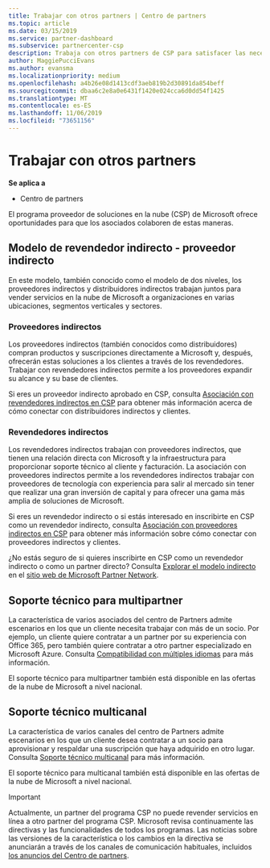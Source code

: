 ```yaml
---
title: Trabajar con otros partners | Centro de partners
ms.topic: article
ms.date: 03/15/2019
ms.service: partner-dashboard
ms.subservice: partnercenter-csp
description: Trabaja con otros partners de CSP para satisfacer las necesidades de los clientes que compartes.
author: MaggiePucciEvans
ms.author: evansma
ms.localizationpriority: medium
ms.openlocfilehash: a4b26e08d1413cdf3aeb819b2d30891da854beff
ms.sourcegitcommit: dbaa6c2e8a0e6431f1420e024cca6d0dd54f1425
ms.translationtype: MT
ms.contentlocale: es-ES
ms.lasthandoff: 11/06/2019
ms.locfileid: "73651156"
---
```

# <a name="work-with-other-partners"></a>Trabajar con otros partners

**Se aplica a**

-  Centro de partners

El programa proveedor de soluciones en la nube (CSP) de Microsoft ofrece oportunidades para que los asociados colaboren de estas maneras.

## <a name="indirect-provider-indirect-reseller-model"></a>Modelo de revendedor indirecto - proveedor indirecto

En este modelo, también conocido como el modelo de dos niveles, los proveedores indirectos y distribuidores indirectos trabajan juntos para vender servicios en la nube de Microsoft a organizaciones en varias ubicaciones, segmentos verticales y sectores. 

### <a name="indirect-providers"></a>Proveedores indirectos

Los proveedores indirectos (también conocidos como distribuidores) compran productos y suscripciones directamente a Microsoft y, después, ofrecerán estas soluciones a los clientes a través de los revendedores. Trabajar con revendedores indirectos permite a los proveedores expandir su alcance y su base de clientes. 

Si eres un proveedor indirecto aprobado en CSP, consulta [Asociación con revendedores indirectos en CSP](indirect-provider-tasks-in-partner-center.md) para obtener más información acerca de cómo conectar con distribuidores indirectos y clientes. 

### <a name="indirect-resellers"></a>Revendedores indirectos 

Los revendedores indirectos trabajan con proveedores indirectos, que tienen una relación directa con Microsoft y la infraestructura para proporcionar soporte técnico al cliente y facturación. La asociación con proveedores indirectos permite a los revendedores indirectos trabajar con proveedores de tecnología con experiencia para salir al mercado sin tener que realizar una gran inversión de capital y para ofrecer una gama más amplia de soluciones de Microsoft. 

Si eres un revendedor indirecto o si estás interesado en inscribirte en CSP como un revendedor indirecto, consulta [Asociación con proveedores indirectos en CSP](indirect-reseller-tasks-in-partner-center.md) para obtener más información sobre cómo conectar con proveedores indirectos y clientes.

¿No estás seguro de si quieres inscribirte en CSP como un revendedor indirecto o como un partner directo? Consulta [Explorar el modelo indirecto](https://partner.microsoft.com/cloud-solution-provider/indirect) en el [sitio web de Microsoft Partner Network](https://partner.microsoft.com).   

## <a name="multi-partner-support"></a>Soporte técnico para multipartner

La característica de varios asociados del centro de Partners admite escenarios en los que un cliente necesita trabajar con más de un socio. Por ejemplo, un cliente quiere contratar a un partner por su experiencia con Office 365, pero también quiere contratar a otro partner especializado en Microsoft Azure. Consulta [Compatibilidad con múltiples idiomas](multipartner.md) para más información.

El soporte técnico para multipartner también está disponible en las ofertas de la nube de Microsoft a nivel nacional. 

## <a name="multi-channel-support"></a>Soporte técnico multicanal

La característica de varios canales del centro de Partners admite escenarios en los que un cliente desea contratar a un socio para aprovisionar y respaldar una suscripción que haya adquirido en otro lugar. Consulta [Soporte técnico multicanal](multichannel.md) para más información.

El soporte técnico para multicanal también está disponible en las ofertas de la nube de Microsoft a nivel nacional.

> [!IMPORTANT]  
> Actualmente, un partner del programa CSP no puede revender servicios en línea a otro partner del programa CSP. Microsoft revisa continuamente las directivas y las funcionalidades de todos los programas. Las noticias sobre las versiones de la característica o los cambios en la directiva se anunciarán a través de los canales de comunicación habituales, incluidos [los anuncios del Centro de partners](https://partner.microsoft.com/pcv/announcements).